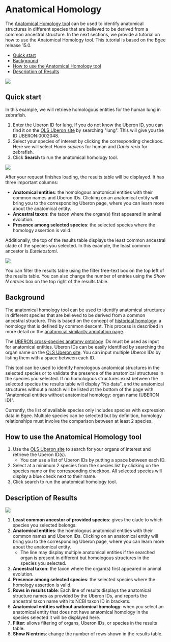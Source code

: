 # Anatomical Homology

The [Anatomical Homology tool](https://www.bgee.org/search/anatomical-homology) can be used to identify anatomical structures in different species that are believed to be derived from a common ancestral structure. In the next sections, we provide a tutorial on how to use the Anatomical Homology tool. This tutorial is based on the Bgee release 15.0.

* [Quick start](#quick-start)
* [Background](#background)
* [How to use the Anatomical Homology tool](#how-to-use-the-anatomical-homology-tool)
* [Description of Results](#description-of-results)

![](../img/doc/anatomical-homology/anatomical-homology-header.png#tutoimgborder)

## Quick start
In this example, we will retrieve homologous entities for the human lung in zebrafish.
1. Enter the Uberon ID for lung. If you do not know the Uberon ID, you can find it on the [OLS Uberon site](https://www.ebi.ac.uk/ols/ontologies/uberon) by searching "lung". This will give you the ID UBERON:0002048.
2. Select your species of interest by clicking the corresponding checkbox. Here we will select _Homo sapiens_ for human and _Danio rerio_ for zebrafish.
3. Click **Search** to run the anatomical homology tool.

![](../img/doc/anatomical-homology/complete-form.png#tutoimgborder)

After your request finishes loading, the results table will be displayed. It has three important columns:
* **Anatomical entities**: the homologous anatomical entities with their common names and Uberon IDs. Clicking on an anatomical entity will bring you to the corresponding Uberon page, where you can learn more about the anatomical entity.
* **Ancestral taxon**: the taxon where the organ(s) first appeared in animal evolution.
* **Presence among selected species**: the selected species where the homology assertion is valid.

Additionally, the top of the results table displays the least common ancestral clade of the species you selected. In this example, the least common ancestor is _Euteleostomi_.

![](../img/doc/anatomical-homology/results-table.png#tutoimgborder)

You can filter the results table using the filter free-text box on the top left of the results table. You can also change the number of entries using the _Show N entries_ box on the top right of the results table.


## Background
The anatomical homology tool can be used to identify anatomical structures in different species that are believed to be derived from a common ancestral structure. This is based on the concept of [historical homology](https://www.ebi.ac.uk/ols/ontologies/hom/terms?iri=http%3A%2F%2Fpurl.obolibrary.org%2Fobo%2FHOM_0000007): a homology that is defined by common descent. This process is described in more detail on the [anatomical similarity annotation page](https://github.com/BgeeDB/anatomical-similarity-annotations/wiki/Similarity-annotations).

The [UBERON cross-species anatomy ontology](https://www.ebi.ac.uk/ols/ontologies/uberon) IDs must be used as input for anatomical entities. Uberon IDs can be easily identified by searching the organ name on the [OLS Uberon site](https://www.ebi.ac.uk/ols/ontologies/uberon). You can input multiple Uberon IDs by listing them with a space between each ID.

This tool can be used to identify homologous anatomical structures in the selected species or to validate the presence of the anatomical structures in the species you selected. If no homologous structures exist between the selected species the results table will display "No data", and the anatomical structures without a match will be listed at the bottom of the page with "Anatomical entities without anatomical homology: organ name (UBERON ID)".

Currently, the list of available species only includes species with expression data in Bgee. Multiple species can be selected but by definition, homology relationships must involve the comparison between at least 2 species.

## How to use the Anatomical Homology tool
1. Use the [OLS Uberon site](https://www.ebi.ac.uk/ols/ontologies/uberon) to search for your organs of interest and retrieve the Uberon ID(s).
    - You can use a list of Uberon IDs by putting a space between each ID.
2. Select at a minimum 2 species from the species list by clicking on the species name or the corresponding checkbox. All selected species will display a blue check next to their name.
3. Click search to run the anatomical homology tool.

## Description of Results
![](../img/doc/anatomical-homology/full-results-table-numbered.png#tutoimgborder)
1. **Least common ancestor of provided species**: gives the clade to which species you selected belongs.
2. **Anatomical entities**: the homologous anatomical entities with their common names and Uberon IDs. Clicking on an anatomical entity will bring you to the corresponding Uberon page, where you can learn more about the anatomical entity.
     * The line may display multiple anatomical entities if the searched organ is present in different but homologous structures in the species you selected.
3. **Ancestral taxon**: the taxon where the organ(s) first appeared in animal evolution.
4. **Presence among selected species**: the selected species where the homology assertion is valid.
5. **Rows in results table**: Each line of results displays the anatomical structure names as provided by the Uberon IDs, and reports the ancestral taxon name with its NCBI taxon ID in brackets.
6. **Anatomical entities without anatomical homology**: when you select an anatomical entity that does not have anatomical homology in the species selected it will be displayed here.
7. **Filter**: allows filtering of organs, Uberon IDs, or species in the results table.
8. **Show N entries**: change the number of rows shown in the results table.
